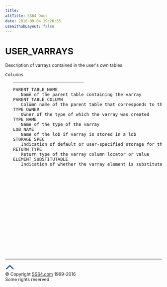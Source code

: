 ```yaml
---
title:
altTitle: SS64 Docs
date: 2016-09-04 19:26:55
useGithubLayout: false
---
```

<!-- #BeginLibraryItem "/Library/head_orad.lbi" --><!-- #EndLibraryItem --><h1>USER_VARRAYS </h1><p> Description of varrays contained in the user's own tables </p> 
 
<pre>Columns
   ___________________________
 
   PARENT_TABLE_NAME
      Name of the parent table containing the varray
   PARENT_TABLE_COLUMN
      Column name of the parent table that corresponds to the varray
   TYPE_OWNER
      Owner of the type of which the varray was created
   TYPE_NAME
      Name of the type of the varray
   LOB_NAME
      Name of the lob if varray is stored in a lob
   STORAGE_SPEC
      Indication of default or user-specified storage for the varray
   RETURN_TYPE
      Return type of the varray column locator or value
   ELEMENT_SUBSTITUTABLE
      Indication of whether the varray element is substitutable or not

</pre><!-- #BeginLibraryItem "/Library/foot_orad.lbi" --><p>
<!-- oracle-footer -->
<ins class="adsbygoogle" style="display:inline-block;width:300px;height:250px" data-ad-client="ca-pub-6140977852749469" data-ad-slot="4275490898"></ins>
<script>
(adsbygoogle = window.adsbygoogle || []).push({});
</script></p>
<hr>
<div id="bl" class="footer"><a href="USER_VARRAYS.html#"><img src="../images/top.png" width="30" height="22" alt="Back to the Top"></a></div>
<div id="br" class="footer, tagline">© Copyright <a href="http://ss64.com/">SS64.com</a> 1999-2016<br>
Some rights reserved</div>
<!-- #EndLibraryItem -->

